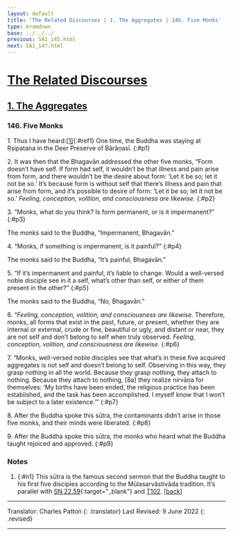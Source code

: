 ```yaml
---
layout: default
title: 'The Related Discourses | 1. The Aggregates | 146. Five Monks'
type: kramdown
base: ../../../
previous: SA1_145.html
next: SA1_147.html
---
```


# [The Related Discourses](../index.html)
## [1. The Aggregates](index.html)
### 146. Five Monks

1\. Thus I have heard:[\[1\]](#n1){:#ref1} One time, the Buddha was staying at Ṛṣipatana in the Deer Preserve of Bārāṇasī.
{:#p1}

2\. It was then that the Bhagavān addressed the other five monks,  “Form doesn’t have self. If form had self, it wouldn’t be that illness and pain arise from form, and there wouldn’t be the desire about form: ‘Let it be so; let it not be so.’ It’s because form is without self that there’s illness and pain that arise from form, and it’s possible to desire of form: ‘Let it be so; let it not be so.’ *Feeling, conception, volition, and consciousness are likewise.*
{:#p2}

3\. “Monks, what do you think? Is form permanent, or is it impermanent?”
{:#p3}

The monks said to the Buddha, “Impermanent, Bhagavān.”

4\. “Monks, if something is impermanent, is it painful?”
{:#p4}

The monks said to the Buddha, “It’s painful, Bhagavān.”

5\. “If it’s impermanent and painful, it’s liable to change. Would a well-versed noble disciple see in it a self, what’s other than self, or either of them present in the other?”
{:#p5}

The monks said to the Buddha, “No, Bhagavān.”

6\. “*Feeling, conception, volition, and consciousness are likewise.* Therefore, monks, all forms that exist in the past, future, or present, whether they are internal or external, crude or fine, beautiful or ugly, and distant or near, they are not self and don’t belong to self when truly observed. *Feeling, conception, volition, and consciousness are likewise.*
{:#p6}

7\. “Monks, well-versed noble disciples see that what’s in these five acquired aggregates is not self and doesn’t belong to self. Observing in this way, they grasp nothing in all the world. Because they grasp nothing, they attach to nothing. Because they attach to nothing, [8a] they realize nirvāṇa for themselves: ‘My births have been ended, the religious practice has been established, and the task has been accomplished. I myself know that I won’t be subject to a later existence.’”
{:#p7}

8\. After the Buddha spoke this sūtra, the contaminants didn’t arise in those five monks, and their minds were liberated.
{:#p8}

9\. After the Buddha spoke this sūtra, the monks who heard what the Buddha taught rejoiced and approved.
{:#p9}

### Notes

1. {:#n1} This sūtra is the famous second sermon that the Buddha taught to his first five disciples according to the Mūlasarvâstivāda tradition. It’s parallel with [SN 22.59](https://suttacentral.net/sn22.59){:target="_blank"} and [T102](../alternates/T102.html). [\[back\]](#ref1)

---

Translator: Charles Patton
{: .translator}
Last Revised: 9 June 2022
{: .revised}

---